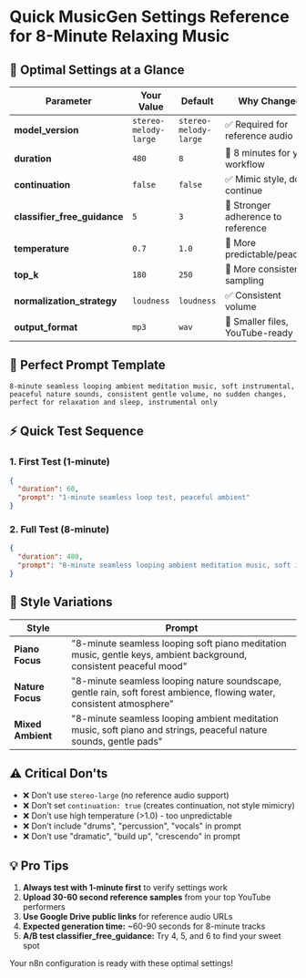 # Quick MusicGen Settings Reference for 8-Minute Relaxing Music

## **🎯 Optimal Settings at a Glance**

| Parameter | Your Value | Default | Why Changed |
|-----------|------------|---------|-------------|
| **model_version** | `stereo-melody-large` | `stereo-melody-large` | ✅ Required for reference audio |
| **duration** | `480` | `8` | 🎵 8 minutes for your workflow |
| **continuation** | `false` | `false` | ✅ Mimic style, don't continue |
| **classifier_free_guidance** | `5` | `3` | 🎯 Stronger adherence to reference |
| **temperature** | `0.7` | `1.0` | 🧘 More predictable/peaceful |
| **top_k** | `180` | `250` | 🎼 More consistent sampling |
| **normalization_strategy** | `loudness` | `loudness` | ✅ Consistent volume |
| **output_format** | `mp3` | `wav` | 📁 Smaller files, YouTube-ready |

## **🎨 Perfect Prompt Template**

```
8-minute seamless looping ambient meditation music, soft instrumental, peaceful nature sounds, consistent gentle volume, no sudden changes, perfect for relaxation and sleep, instrumental only
```

## **⚡ Quick Test Sequence**

### **1. First Test (1-minute)**
```json
{
  "duration": 60,
  "prompt": "1-minute seamless loop test, peaceful ambient"
}
```

### **2. Full Test (8-minute)**
```json
{
  "duration": 480,
  "prompt": "8-minute seamless looping ambient meditation music, soft instrumental, peaceful nature sounds, consistent gentle volume, no sudden changes, perfect for relaxation and sleep, instrumental only"
}
```

## **🎵 Style Variations**

| Style | Prompt |
|-------|--------|
| **Piano Focus** | "8-minute seamless looping soft piano meditation music, gentle keys, ambient background, consistent peaceful mood" |
| **Nature Focus** | "8-minute seamless looping nature soundscape, gentle rain, soft forest ambience, flowing water, consistent atmosphere" |
| **Mixed Ambient** | "8-minute seamless looping ambient meditation music, soft piano and strings, peaceful nature sounds, gentle pads" |

## **⚠️ Critical Don'ts**

- ❌ Don't use `stereo-large` (no reference audio support)
- ❌ Don't set `continuation: true` (creates continuation, not style mimicry)
- ❌ Don't use high temperature (>1.0) - too unpredictable
- ❌ Don't include "drums", "percussion", "vocals" in prompt
- ❌ Don't use "dramatic", "build up", "crescendo" in prompt

## **💡 Pro Tips**

1. **Always test with 1-minute first** to verify settings work
2. **Upload 30-60 second reference samples** from your top YouTube performers  
3. **Use Google Drive public links** for reference audio URLs
4. **Expected generation time:** ~60-90 seconds for 8-minute tracks
5. **A/B test classifier_free_guidance:** Try 4, 5, and 6 to find your sweet spot

Your n8n configuration is ready with these optimal settings!